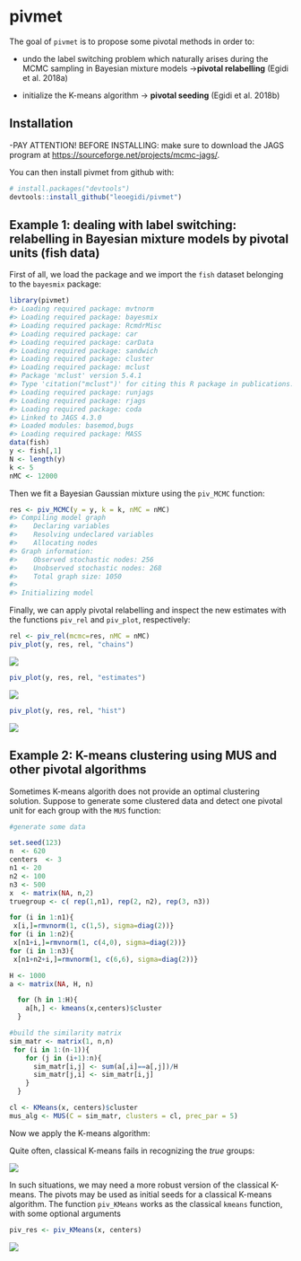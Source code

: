 
<!-- README.md is generated from README.Rmd. Please edit that file -->
pivmet
======

The goal of `pivmet` is to propose some pivotal methods in order to:

-   undo the label switching problem which naturally arises during the MCMC sampling in Bayesian mixture models →**pivotal relabelling** (Egidi et al. 2018a)

-   initialize the K-means algorithm → **pivotal seeding** (Egidi et al. 2018b)

Installation
------------

-PAY ATTENTION! BEFORE INSTALLING: make sure to download the JAGS program at <https://sourceforge.net/projects/mcmc-jags/>.

You can then install pivmet from github with:

``` r
# install.packages("devtools")
devtools::install_github("leoegidi/pivmet")
```

Example 1: dealing with label switching: relabelling in Bayesian mixture models by pivotal units (fish data)
------------------------------------------------------------------------------------------------------------

First of all, we load the package and we import the `fish` dataset belonging to the `bayesmix` package:

``` r
library(pivmet)
#> Loading required package: mvtnorm
#> Loading required package: bayesmix
#> Loading required package: RcmdrMisc
#> Loading required package: car
#> Loading required package: carData
#> Loading required package: sandwich
#> Loading required package: cluster
#> Loading required package: mclust
#> Package 'mclust' version 5.4.1
#> Type 'citation("mclust")' for citing this R package in publications.
#> Loading required package: runjags
#> Loading required package: rjags
#> Loading required package: coda
#> Linked to JAGS 4.3.0
#> Loaded modules: basemod,bugs
#> Loading required package: MASS
data(fish)
y <- fish[,1]
N <- length(y)
k <- 5
nMC <- 12000
```

Then we fit a Bayesian Gaussian mixture using the `piv_MCMC` function:

``` r
res <- piv_MCMC(y = y, k = k, nMC = nMC)
#> Compiling model graph
#>    Declaring variables
#>    Resolving undeclared variables
#>    Allocating nodes
#> Graph information:
#>    Observed stochastic nodes: 256
#>    Unobserved stochastic nodes: 268
#>    Total graph size: 1050
#> 
#> Initializing model
```

Finally, we can apply pivotal relabelling and inspect the new estimates with the functions `piv_rel` and `piv_plot`, respectively:

``` r
rel <- piv_rel(mcmc=res, nMC = nMC)
piv_plot(y, res, rel, "chains")
```

![](README-plot-1.png)

``` r
piv_plot(y, res, rel, "estimates")
```

![](README-plot-2.png)

``` r
piv_plot(y, res, rel, "hist")
```

![](README-plot-3.png)

Example 2: K-means clustering using MUS and other pivotal algorithms
--------------------------------------------------------------------

Sometimes K-means algorith does not provide an optimal clustering solution. Suppose to generate some clustered data and detect one pivotal unit for each group with the `MUS` function:

``` r
#generate some data

set.seed(123)
n  <- 620
centers  <- 3
n1 <- 20
n2 <- 100
n3 <- 500
x  <- matrix(NA, n,2)
truegroup <- c( rep(1,n1), rep(2, n2), rep(3, n3))

for (i in 1:n1){
 x[i,]=rmvnorm(1, c(1,5), sigma=diag(2))}
for (i in 1:n2){
 x[n1+i,]=rmvnorm(1, c(4,0), sigma=diag(2))}
for (i in 1:n3){
 x[n1+n2+i,]=rmvnorm(1, c(6,6), sigma=diag(2))}

H <- 1000
a <- matrix(NA, H, n)

  for (h in 1:H){
    a[h,] <- kmeans(x,centers)$cluster
  }

#build the similarity matrix
sim_matr <- matrix(1, n,n)
 for (i in 1:(n-1)){
    for (j in (i+1):n){
      sim_matr[i,j] <- sum(a[,i]==a[,j])/H
      sim_matr[j,i] <- sim_matr[i,j]
    }
  }

cl <- KMeans(x, centers)$cluster
mus_alg <- MUS(C = sim_matr, clusters = cl, prec_par = 5)
```

Now we apply the K-means algorithm:

Quite often, classical K-means fails in recognizing the *true* groups:

![](README-kmeans_plots-1.png)

In such situations, we may need a more robust version of the classical K-means. The pivots may be used as initial seeds for a classical K-means algorithm. The function `piv_KMeans` works as the classical `kmeans` function, with some optional arguments

``` r
piv_res <- piv_KMeans(x, centers)
```

![](README-musk_plots-1.png)
